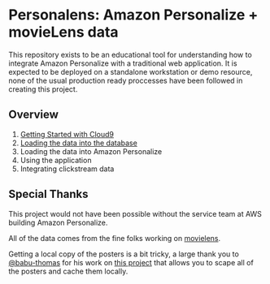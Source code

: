 # Personalens: Amazon Personalize + movieLens data


This repository exists to be an educational tool for understanding how to integrate Amazon Personalize with a traditional
web application. It is expected to be deployed on a standalone workstation or demo resource, none of the usual production ready proccesses 
have been followed in creating this project.

## Overview

1. [Getting Started with Cloud9](docs/GettingStartedCloud9.md)
2. [Loading the data into the database](docs/LoadingDataIntotheDatabase.md)
3. Loading the data into Amazon Personalize
4. Using the application
5. Integrating clickstream data

## Special Thanks

This project would not have been possible without the service team at AWS building Amazon Personalize.

All of the data comes from the fine folks working on [movielens](https://movielens.org).

Getting a local copy of the posters is a bit tricky, a large thank you to [@babu-thomas](https://github.com/babu-thomas) for his work on [this project](https://github.com/babu-thomas/movielens-posters) that 
allows you to scape all of the posters and cache them locally.

